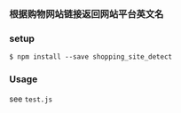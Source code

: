 ### 根据购物网站链接返回网站平台英文名

### setup

```shell
$ npm install --save shopping_site_detect
```

### Usage

see `test.js`